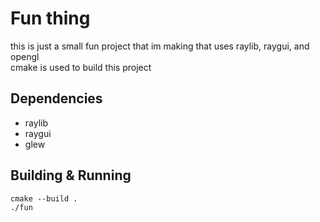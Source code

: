 # Fun thing
this is just a small fun project that im making that uses raylib, raygui, and opengl  
cmake is used to build this project  
## Dependencies
- raylib  
- raygui  
- glew  
## Building & Running
`cmake --build .`  
`./fun`
